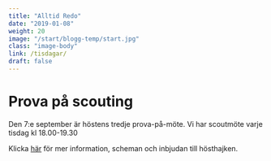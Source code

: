 ```yaml
---
title: "Alltid Redo"
date: "2019-01-08"
weight: 20
image: "/start/blogg-temp/start.jpg"
class: "image-body"
link: /tisdagar/
draft: false
---
```

# Prova på scouting

Den 7:e september är höstens tredje prova-på-möte. Vi har scoutmöte varje tisdag kl 18.00-19.30

Klicka [här](/tisdagar/) för mer information, scheman och inbjudan till hösthajken.
